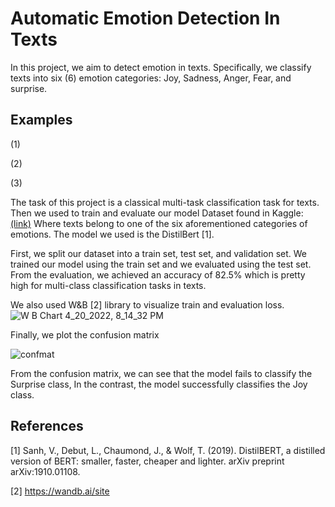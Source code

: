 # Automatic Emotion Detection In Texts
In this project, we aim to detect emotion in texts. Specifically, we classify texts into six (6) emotion categories: Joy, Sadness, Anger, Fear, and surprise.



## Examples
(1)

(2)

(3)

The task of this project is a classical multi-task classification task for texts. Then we used to train and evaluate our model Dataset found in Kaggle: [(link)](https://www.kaggle.com/datasets/praveengovi/emotions-dataset-for-nlp) Where texts belong to one of the six aforementioned categories of emotions. The model we used is the DistilBert [1]. 

First, we split our dataset into a train set, test set, and validation set. We trained our model using the train set and we evaluated using the test set. 
From the evaluation, we achieved an accuracy of 82.5% which is pretty high for multi-class classification tasks in texts.

We also used W&B [2] library to visualize train and evaluation loss.
![W B Chart 4_20_2022, 8_14_32 PM](https://user-images.githubusercontent.com/46052843/174452980-c5a009a7-2925-48d0-9ba2-8a3459c34697.png)




Finally, we plot the confusion matrix

![confmat](https://user-images.githubusercontent.com/46052843/174452917-cf85c478-0582-4a38-b6de-9445227ade04.png)

From the confusion matrix, we can see that the model fails to classify the Surprise class,
In the contrast, the model successfully classifies the Joy class.

## References
[1] Sanh, V., Debut, L., Chaumond, J., & Wolf, T. (2019). DistilBERT, a distilled version of BERT: smaller, faster, cheaper and lighter. arXiv preprint arXiv:1910.01108.

[2] https://wandb.ai/site

